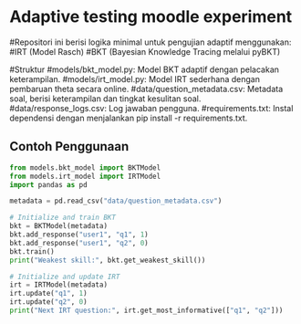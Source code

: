 # Adaptive testing moodle experiment

#Repositori ini berisi logika minimal untuk pengujian adaptif menggunakan:
#IRT (Model Rasch)
#BKT (Bayesian Knowledge Tracing melalui pyBKT)

#Struktur
#models/bkt_model.py: Model BKT adaptif dengan pelacakan keterampilan.
#models/irt_model.py: Model IRT sederhana dengan pembaruan theta secara online.
#data/question_metadata.csv: Metadata soal, berisi keterampilan dan tingkat kesulitan soal.
#data/response_logs.csv: Log jawaban pengguna.
#requirements.txt: Instal dependensi dengan menjalankan pip install -r requirements.txt.


## Contoh Penggunaan

```python
from models.bkt_model import BKTModel
from models.irt_model import IRTModel
import pandas as pd

metadata = pd.read_csv("data/question_metadata.csv")

# Initialize and train BKT
bkt = BKTModel(metadata)
bkt.add_response("user1", "q1", 1)
bkt.add_response("user1", "q2", 0)
bkt.train()
print("Weakest skill:", bkt.get_weakest_skill())

# Initialize and update IRT
irt = IRTModel(metadata)
irt.update("q1", 1)
irt.update("q2", 0)
print("Next IRT question:", irt.get_most_informative(["q1", "q2"]))
